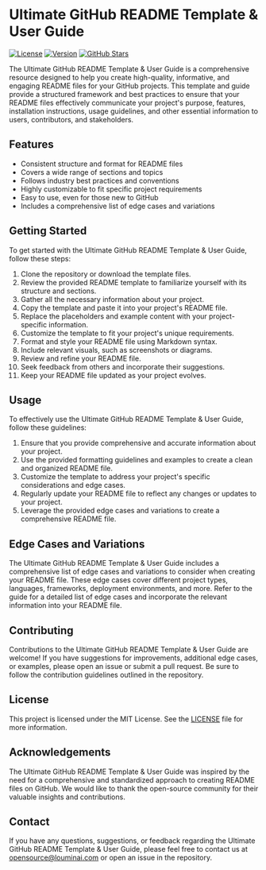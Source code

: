 # Ultimate GitHub README Template & User Guide

[![License](https://img.shields.io/badge/license-MIT-blue.svg)](https://opensource.org/licenses/MIT)
[![Version](https://img.shields.io/badge/version-1.0.0-green.svg)](https://github.com/louminailabs/ultimate-readme-template)
[![GitHub Stars](https://img.shields.io/github/stars/yourusername/ultimate-readme-template)](https://github.com/louminailabs/ultimate-readme-template/stargazers)

The Ultimate GitHub README Template & User Guide is a comprehensive resource designed to help you create high-quality, informative, and engaging README files for your GitHub projects. This template and guide provide a structured framework and best practices to ensure that your README files effectively communicate your project's purpose, features, installation instructions, usage guidelines, and other essential information to users, contributors, and stakeholders.

## Features

- Consistent structure and format for README files
- Covers a wide range of sections and topics
- Follows industry best practices and conventions
- Highly customizable to fit specific project requirements
- Easy to use, even for those new to GitHub
- Includes a comprehensive list of edge cases and variations

## Getting Started

To get started with the Ultimate GitHub README Template & User Guide, follow these steps:

1. Clone the repository or download the template files.
2. Review the provided README template to familiarize yourself with its structure and sections.
3. Gather all the necessary information about your project.
4. Copy the template and paste it into your project's README file.
5. Replace the placeholders and example content with your project-specific information.
6. Customize the template to fit your project's unique requirements.
7. Format and style your README file using Markdown syntax.
8. Include relevant visuals, such as screenshots or diagrams.
9. Review and refine your README file.
10. Seek feedback from others and incorporate their suggestions.
11. Keep your README file updated as your project evolves.

## Usage

To effectively use the Ultimate GitHub README Template & User Guide, follow these guidelines:

1. Ensure that you provide comprehensive and accurate information about your project.
2. Use the provided formatting guidelines and examples to create a clean and organized README file.
3. Customize the template to address your project's specific considerations and edge cases.
4. Regularly update your README file to reflect any changes or updates to your project.
5. Leverage the provided edge cases and variations to create a comprehensive README file.

## Edge Cases and Variations

The Ultimate GitHub README Template & User Guide includes a comprehensive list of edge cases and variations to consider when creating your README file. These edge cases cover different project types, languages, frameworks, deployment environments, and more. Refer to the guide for a detailed list of edge cases and incorporate the relevant information into your README file.

## Contributing

Contributions to the Ultimate GitHub README Template & User Guide are welcome! If you have suggestions for improvements, additional edge cases, or examples, please open an issue or submit a pull request. Be sure to follow the contribution guidelines outlined in the repository.

## License

This project is licensed under the MIT License. See the [LICENSE](LICENSE) file for more information.

## Acknowledgements

The Ultimate GitHub README Template & User Guide was inspired by the need for a comprehensive and standardized approach to creating README files on GitHub. We would like to thank the open-source community for their valuable insights and contributions.

## Contact

If you have any questions, suggestions, or feedback regarding the Ultimate GitHub README Template & User Guide, please feel free to contact us at [opensource@louminai.com](mailto:opensource@louminai.com) or open an issue in the repository.
